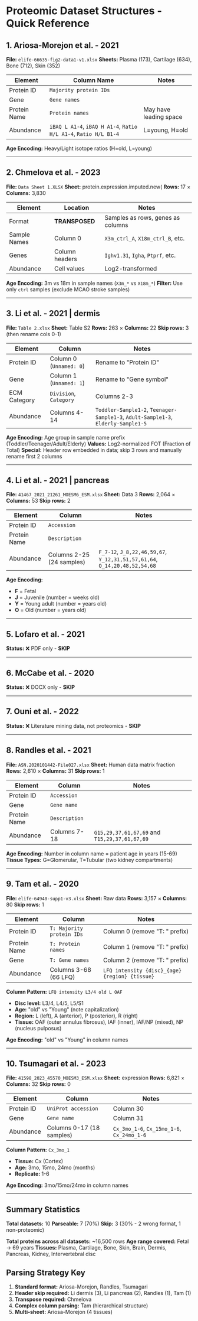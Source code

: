 # Proteomic Dataset Structures - Quick Reference

## 1. Ariosa-Morejon et al. - 2021
**File:** `elife-66635-fig2-data1-v1.xlsx`
**Sheets:** Plasma (173), Cartilage (634), Bone (712), Skin (352)

| Element | Column Name | Notes |
|---------|-------------|-------|
| Protein ID | `Majority protein IDs` | |
| Gene | `Gene names` | |
| Protein Name | `Protein names` | May have leading space |
| Abundance | `iBAQ L A1-4`, `iBAQ H A1-4`, `Ratio H/L A1-4`, `Ratio H/L B1-4` | L=young, H=old |

**Age Encoding:** Heavy/Light isotope ratios (H=old, L=young)

---

## 2. Chmelova et al. - 2023
**File:** `Data Sheet 1.XLSX`
**Sheet:** protein.expression.imputed.new(
**Rows:** 17 × **Columns:** 3,830

| Element | Location | Notes |
|---------|----------|-------|
| Format | **TRANSPOSED** | Samples as rows, genes as columns |
| Sample Names | Column 0 | `X3m_ctrl_A`, `X18m_ctrl_B`, etc. |
| Genes | Column headers | `Ighv1.31`, `Igha`, `Ptprf`, etc. |
| Abundance | Cell values | Log2-transformed |

**Age Encoding:** 3m vs 18m in sample names (`X3m_*` vs `X18m_*`)
**Filter:** Use only `ctrl` samples (exclude MCAO stroke samples)

---

## 3. Li et al. - 2021 | dermis
**File:** `Table 2.xlsx`
**Sheet:** Table S2
**Rows:** 263 × **Columns:** 22
**Skip rows:** 3 (then rename cols 0-1)

| Element | Column | Notes |
|---------|--------|-------|
| Protein ID | Column 0 (`Unnamed: 0`) | Rename to "Protein ID" |
| Gene | Column 1 (`Unnamed: 1`) | Rename to "Gene symbol" |
| ECM Category | `Division`, `Category` | Columns 2-3 |
| Abundance | Columns 4-14 | `Toddler-Sample1-2`, `Teenager-Sample1-3`, `Adult-Sample1-3`, `Elderly-Sample1-5` |

**Age Encoding:** Age group in sample name prefix (Toddler/Teenager/Adult/Elderly)
**Values:** Log2-normalized FOT (Fraction of Total)
**Special:** Header row embedded in data; skip 3 rows and manually rename first 2 columns

---

## 4. Li et al. - 2021 | pancreas
**File:** `41467_2021_21261_MOESM6_ESM.xlsx`
**Sheet:** Data 3
**Rows:** 2,064 × **Columns:** 53
**Skip rows:** 2

| Element | Column | Notes |
|---------|--------|-------|
| Protein ID | `Accession` | |
| Protein Name | `Description` | |
| Abundance | Columns 2-25 (24 samples) | `F_7-12`, `J_8,22,46,59,67`, `Y_12,31,51,57,61,64`, `O_14,20,48,52,54,68` |

**Age Encoding:**
- **F** = Fetal
- **J** = Juvenile (number = weeks old)
- **Y** = Young adult (number = years old)
- **O** = Old (number = years old)

---

## 5. Lofaro et al. - 2021
**Status:** ❌ PDF only - **SKIP**

---

## 6. McCabe et al. - 2020
**Status:** ❌ DOCX only - **SKIP**

---

## 7. Ouni et al. - 2022
**Status:** ❌ Literature mining data, not proteomics - **SKIP**

---

## 8. Randles et al. - 2021
**File:** `ASN.2020101442-File027.xlsx`
**Sheet:** Human data matrix fraction
**Rows:** 2,610 × **Columns:** 31
**Skip rows:** 1

| Element | Column | Notes |
|---------|--------|-------|
| Protein ID | `Accession` | |
| Gene | `Gene name` | |
| Protein Name | `Description` | |
| Abundance | Columns 7-18 | `G15,29,37,61,67,69` and `T15,29,37,61,67,69` |

**Age Encoding:** Number in column name = patient age in years (15-69)
**Tissue Types:** G=Glomerular, T=Tubular (two kidney compartments)

---

## 9. Tam et al. - 2020
**File:** `elife-64940-supp1-v3.xlsx`
**Sheet:** Raw data
**Rows:** 3,157 × **Columns:** 80
**Skip rows:** 1

| Element | Column | Notes |
|---------|--------|-------|
| Protein ID | `T: Majority protein IDs` | Column 0 (remove "T: " prefix) |
| Protein Name | `T: Protein names` | Column 1 (remove "T: " prefix) |
| Gene | `T: Gene names` | Column 2 (remove "T: " prefix) |
| Abundance | Columns 3-68 (66 LFQ) | `LFQ intensity {disc}_{age} {region} {tissue}` |

**Column Pattern:** `LFQ intensity L3/4 old L OAF`
- **Disc level:** L3/4, L4/5, L5/S1
- **Age:** "old" vs "Young" (note capitalization)
- **Region:** L (left), A (anterior), P (posterior), R (right)
- **Tissue:** OAF (outer annulus fibrosus), IAF (inner), IAF/NP (mixed), NP (nucleus pulposus)

**Age Encoding:** "old" vs "Young" in column names

---

## 10. Tsumagari et al. - 2023
**File:** `41598_2023_45570_MOESM3_ESM.xlsx`
**Sheet:** expression
**Rows:** 6,821 × **Columns:** 32
**Skip rows:** 0

| Element | Column | Notes |
|---------|--------|-------|
| Protein ID | `UniProt accession` | Column 30 |
| Gene | `Gene name` | Column 31 |
| Abundance | Columns 0-17 (18 samples) | `Cx_3mo_1-6`, `Cx_15mo_1-6`, `Cx_24mo_1-6` |

**Column Pattern:** `Cx_3mo_1`
- **Tissue:** Cx (Cortex)
- **Age:** 3mo, 15mo, 24mo (months)
- **Replicate:** 1-6

**Age Encoding:** 3mo/15mo/24mo in column names

---

## Summary Statistics

**Total datasets:** 10
**Parseable:** 7 (70%)
**Skip:** 3 (30% - 2 wrong format, 1 non-proteomic)

**Total proteins across all datasets:** ~16,500 rows
**Age range covered:** Fetal → 69 years
**Tissues:** Plasma, Cartilage, Bone, Skin, Brain, Dermis, Pancreas, Kidney, Intervertebral disc

## Parsing Strategy Key

1. **Standard format:** Ariosa-Morejon, Randles, Tsumagari
2. **Header skip required:** Li dermis (3), Li pancreas (2), Randles (1), Tam (1)
3. **Transpose required:** Chmelova
4. **Complex column parsing:** Tam (hierarchical structure)
5. **Multi-sheet:** Ariosa-Morejon (4 tissues)
